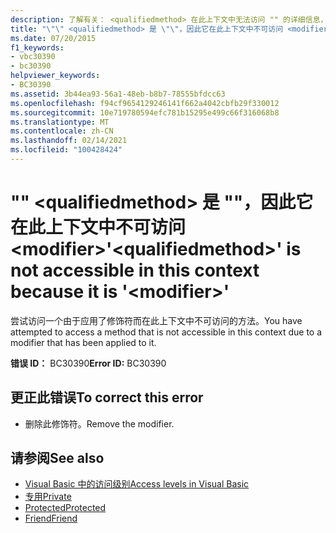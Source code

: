 ```yaml
---
description: 了解有关： <qualifiedmethod> 在此上下文中无法访问 "" 的详细信息，因为它是 " <modifier> "
title: "\"\" <qualifiedmethod> 是 \"\"，因此它在此上下文中不可访问 <modifier>"
ms.date: 07/20/2015
f1_keywords:
- vbc30390
- bc30390
helpviewer_keywords:
- BC30390
ms.assetid: 3b44ea93-56a1-48eb-b8b7-78555bfdcc63
ms.openlocfilehash: f94cf9654129246141f662a4042cbfb29f330012
ms.sourcegitcommit: 10e719780594efc781b15295e499c66f316068b8
ms.translationtype: MT
ms.contentlocale: zh-CN
ms.lasthandoff: 02/14/2021
ms.locfileid: "100428424"
---
```

# <a name="qualifiedmethod-is-not-accessible-in-this-context-because-it-is-modifier"></a><span data-ttu-id="7264b-103">"" \<qualifiedmethod> 是 ""，因此它在此上下文中不可访问 \<modifier></span><span class="sxs-lookup"><span data-stu-id="7264b-103">'\<qualifiedmethod>' is not accessible in this context because it is '\<modifier>'</span></span>

<span data-ttu-id="7264b-104">尝试访问一个由于应用了修饰符而在此上下文中不可访问的方法。</span><span class="sxs-lookup"><span data-stu-id="7264b-104">You have attempted to access a method that is not accessible in this context due to a modifier that has been applied to it.</span></span>  
  
 <span data-ttu-id="7264b-105">**错误 ID：** BC30390</span><span class="sxs-lookup"><span data-stu-id="7264b-105">**Error ID:** BC30390</span></span>  
  
## <a name="to-correct-this-error"></a><span data-ttu-id="7264b-106">更正此错误</span><span class="sxs-lookup"><span data-stu-id="7264b-106">To correct this error</span></span>  
  
- <span data-ttu-id="7264b-107">删除此修饰符。</span><span class="sxs-lookup"><span data-stu-id="7264b-107">Remove the modifier.</span></span>  
  
## <a name="see-also"></a><span data-ttu-id="7264b-108">请参阅</span><span class="sxs-lookup"><span data-stu-id="7264b-108">See also</span></span>

- [<span data-ttu-id="7264b-109">Visual Basic 中的访问级别</span><span class="sxs-lookup"><span data-stu-id="7264b-109">Access levels in Visual Basic</span></span>](../programming-guide/language-features/declared-elements/access-levels.md)
- [<span data-ttu-id="7264b-110">专用</span><span class="sxs-lookup"><span data-stu-id="7264b-110">Private</span></span>](../language-reference/modifiers/private.md)
- [<span data-ttu-id="7264b-111">Protected</span><span class="sxs-lookup"><span data-stu-id="7264b-111">Protected</span></span>](../language-reference/modifiers/protected.md)
- [<span data-ttu-id="7264b-112">Friend</span><span class="sxs-lookup"><span data-stu-id="7264b-112">Friend</span></span>](../language-reference/modifiers/friend.md)
